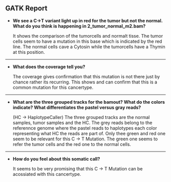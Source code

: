 ## GATK Report


* **We see a C→T variant light up in red for the tumor but not the normal. What do you think is happening in 2_tumor_normal_m2.bam?**


  It shows the comparison of the tumorcells and normalt tisse. The tumor cells seem to have a mutation in this base which is indicated by the red line. The normal cells cave a Cytosin while the tumorcells have a Thymin at this position.
  
  
----  
  
* **What does the coverage tell you?**


  The coverage gives confirmation that this mutation is not there just by chance rather its recurring. This shows and can confirm that this is a common mutation for this cancertype.


----   
* **What are the three grouped tracks for the bamout? What do the colors indicate? What differentiates the pastel versus gray reads?**

  (HC -> HaplotypeCaller)
  The three grouped tracks are the normal samples, tumor samples and the HC. The grey reads belong to the referennce genome where the pastel reads to haplotypes each color representing what HC the reads are part of. 
  Only thee green and red one seem to be relevant for this C → T Mutation. The green one seems to refer the tumor cells and the red one to the normal cells.
 


---
* **How do you feel about this somatic call?**



  It seems to be very promising that this C → T Mutation can be acossiated with this cancertype. 

